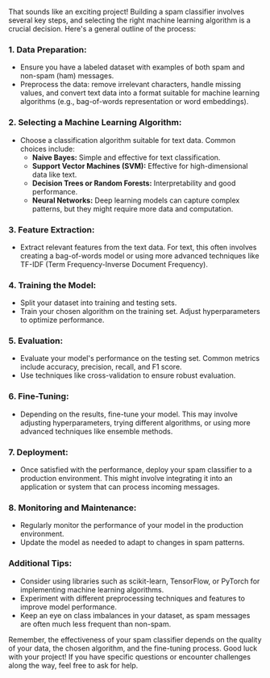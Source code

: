 That sounds like an exciting project! Building a spam classifier involves several key steps, and selecting the right machine learning algorithm is a crucial decision. Here's a general outline of the process:

### 1. **Data Preparation:**
   - Ensure you have a labeled dataset with examples of both spam and non-spam (ham) messages.
   - Preprocess the data: remove irrelevant characters, handle missing values, and convert text data into a format suitable for machine learning algorithms (e.g., bag-of-words representation or word embeddings).

### 2. **Selecting a Machine Learning Algorithm:**
   - Choose a classification algorithm suitable for text data. Common choices include:
     - **Naive Bayes:** Simple and effective for text classification.
     - **Support Vector Machines (SVM):** Effective for high-dimensional data like text.
     - **Decision Trees or Random Forests:** Interpretability and good performance.
     - **Neural Networks:** Deep learning models can capture complex patterns, but they might require more data and computation.

### 3. **Feature Extraction:**
   - Extract relevant features from the text data. For text, this often involves creating a bag-of-words model or using more advanced techniques like TF-IDF (Term Frequency-Inverse Document Frequency).

### 4. **Training the Model:**
   - Split your dataset into training and testing sets.
   - Train your chosen algorithm on the training set. Adjust hyperparameters to optimize performance.

### 5. **Evaluation:**
   - Evaluate your model's performance on the testing set. Common metrics include accuracy, precision, recall, and F1 score.
   - Use techniques like cross-validation to ensure robust evaluation.

### 6. **Fine-Tuning:**
   - Depending on the results, fine-tune your model. This may involve adjusting hyperparameters, trying different algorithms, or using more advanced techniques like ensemble methods.

### 7. **Deployment:**
   - Once satisfied with the performance, deploy your spam classifier to a production environment. This might involve integrating it into an application or system that can process incoming messages.

### 8. **Monitoring and Maintenance:**
   - Regularly monitor the performance of your model in the production environment.
   - Update the model as needed to adapt to changes in spam patterns.

### Additional Tips:
- Consider using libraries such as scikit-learn, TensorFlow, or PyTorch for implementing machine learning algorithms.
- Experiment with different preprocessing techniques and features to improve model performance.
- Keep an eye on class imbalances in your dataset, as spam messages are often much less frequent than non-spam.

Remember, the effectiveness of your spam classifier depends on the quality of your data, the chosen algorithm, and the fine-tuning process. Good luck with your project! If you have specific questions or encounter challenges along the way, feel free to ask for help.
